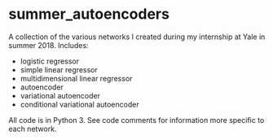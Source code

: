 # summer_autoencoders
A collection of the various networks I created during my internship at Yale in summer 2018. Includes:

- logistic regressor
- simple linear regressor
- multidimensional linear regressor
- autoencoder
- variational autoencoder
- conditional variational autoencoder

All code is in Python 3. See code comments for information more specific to each network.
